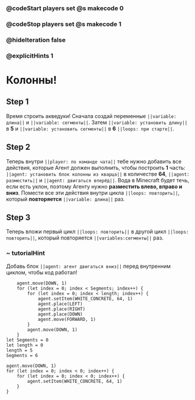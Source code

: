 ### @codeStart players set @s makecode 0
### @codeStop players set @s makecode 1

### @hideIteration false 
### @explicitHints 1


# Колонны!

## Step 1
Время строить акведуки! Сначала создай переменные ``||variable: длина||`` и ``||variable: сегменты||``. Затем ``||variable: установить длину||`` в **5** и ``||variable: установить сегменты||`` в **6** ``||loops: при старте||``.

## Step 2
Теперь внутри ``||player: по команде чата||`` тебе нужно добавить все действия, которые Агент должен выполнить, чтобы построить **1** часть: ``||agent: установить блок колонны из кварца||`` в количестве **64**, ``||agent: разместить||`` и ``||agent: двигаться вперёд||``. Вода в Minecraft будет течь, если есть уклон, поэтому Агенту нужно **разместить влево, вправо и вниз**. Помести все эти действия внутри цикла ``||loops: повторить||``, который **повторяется** ``||variable: длина||`` раз.

## Step 3
Теперь вложи первый цикл ``||loops: повторить||`` в другой цикл ``||loops: повторить||``, который повторяется ``||variables:сегменты||`` раз. 

### ~ tutorialHint
Добавь блок ``||agent: агент двигаться вниз||`` перед внутренним циклом, чтобы код работал!

```ghost
    agent.move(DOWN, 1)
    for (let index = 0; index < Segments; index++) {
        for (let index = 0; index < length; index++) {
            agent.setItem(WHITE_CONCRETE, 64, 1)
            agent.place(LEFT)
            agent.place(RIGHT)
            agent.place(DOWN)
            agent.move(FORWARD, 1)
        }
        agent.move(DOWN, 1)
    }
let Segments = 0
let length = 0
length = 5
Segments = 6
```
```template
agent.move(DOWN, 1)
for (let index = 0; index < 0; index++) {
    for (let index = 0; index < 0; index++) {
        agent.setItem(WHITE_CONCRETE, 64, 1)
    }
}
```